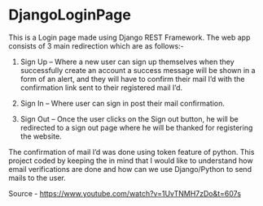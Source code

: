 # DjangoLoginPage
This is a Login page made using Django REST Framework. The web app consists of 3 main redirection which are as follows:- 

1. Sign Up – Where a new user can sign up themselves when they successfully create an account a success message will be shown in a form of an alert, and they will have to confirm their mail I’d with the confirmation link sent to their registered mail I’d. 
 
2. Sign In – Where user can sign in post their mail confirmation. 

3. Sign Out – Once the user clicks on the Sign out button, he will be redirected to a sign out page where he will be thanked for registering the website. 

The confirmation of mail I’d was done using token feature of python. This project coded by keeping the in mind that I would like to understand how email verifications are done and how can we use Django/Python to send mails to the user. 

Source - https://www.youtube.com/watch?v=1UvTNMH7zDo&t=607s
